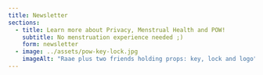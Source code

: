 ```yaml
---
title: Newsletter
sections:
  - title: Learn more about Privacy, Menstrual Health and POW!
    subtitle: No menstruation experience needed ;)
    form: newsletter
  - image: ../assets/pow-key-lock.jpg
    imageAlt: "Raae plus two friends holding props: key, lock and logo"
---
```

